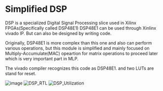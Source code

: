 # Simplified DSP
DSP is a specialized Digital Signal Processing slice used in Xilinx FPGAs(Specifically called DSP48E1)
DSP48E1 can be used through Xinlinx vivado IP. But can also be designed by writing code.

Originally, DSP48E1 is more complex than this one and also can perform various operations, but this module is simplified and mainly focused on Multiply-Accumulate(MAC) opeartion for matrix operations to proceed later which is very important part in MLP.

The vivado compiler recognizes this code as DSP48E1. and two LUTs are stand for reset.

![image](https://github.com/youngyang00/Mini_Projects/assets/172355193/36e52ecb-8ce0-475c-8ceb-7e4a5437f120)
![DSP_RTL](https://github.com/youngyang00/Mini_Projects/assets/172355193/1b1a7094-cf85-4ef9-8e57-a20591dad683)
![DSP_Utilization](https://github.com/youngyang00/Mini_Projects/assets/172355193/6747361a-3087-404f-8828-993d2fe9004a)
